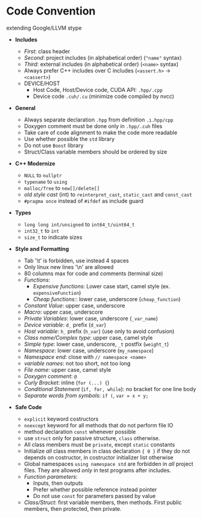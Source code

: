 # Code Convention #

extending Google/LLVM stype

* **Includes**
    - *First*: class header
    - *Second*: project includes (in alphabetical order) (`"name"` syntax)
    - *Third*: external includes (in alphabetical order) (`<name>` syntax)
    - Always prefer C++ includes over C includes (`<assert.h>` -> `<cassert>`)
    - DEVICE/HOST
        - Host Code, Host/Device code, CUDA API: `.hpp/.cpp`
        - Device code `.cuh/.cu` (minimize code compiled by nvcc)


* **General**
    - Always separate declaration `.hpp` from definition `.i.hpp/cpp`
    - Doxygen comment must be done only in `.hpp/.cuh` files
    - Take care of code alignment to make the code more readable
    - Use whether possible the `std` library
    - Do not use `Boost` library
    - Struct/Class variable members should be ordered by size


* **C++ Modernize**
    - `NULL` to `nullptr`
    - `typename` to `using`
    - `malloc/free` to `new[]/delete[]`
    - *old style cast* (int) to `reinterpret_cast`, `static_cast` and
      `const_cast`
    - `#pragma once` instead of `#ifdef` as include guard


* **Types**
    - `long long int/unsigned` to `int64_t/uint64_t`
    - `int32_t` to `int`
    - `size_t` to indicate sizes


* **Style and Formatting**
    - Tab '\t' is forbidden, use instead 4 spaces
    - Only linux new lines '\n' are allowed
    - 80 columns max for code and comments (terminal size)
    - *Functions*:
        - *Expensive functions*: Lower case start, camel style
            (ex. `expensiveFunction`)
        - *Cheap functions:*: lower case, underscore (`cheap_function`)
    - *Constant Value*:    upper case, underscore
    - *Macro*:             upper case, underscore
    - *Private Variables*: lower case, underscore (`_var_name`)
    - *Device variable*: `d_` prefix (`d_var`)
    - *Host variable*:   `h_` prefix (`h_var`) (use only to avoid confusion)
    - *Class name/Complex type*: upper case, camel style
    - *Simple type*:  lower case, underscore, `_t` postfix (`weight_t`)
    - *Namespace*: lower case, underscore (`my_namespace`)
    - *Namespace end*: close with `// namespace <name>`
    - *variable names*: not too short, not too long
    - *File name*: upper case, camel style
    - *Doxygen comment*: `@`
    - *Curly Bracket*: inline (`for (...) {`)
    - *Conditional Statement* (`if, for, while`): no bracket for one line body
    - *Separate words from symbols*: `if (`, `var = x + y;`


* **Safe Code**
    - `explicit` keyword costructors
    - `noexcept` keyword for all methods that do not perform file IO
    - method declaration `const` whenever possible
    - use `struct` only for passive structure, `class` otherwise.
    - All class members must be `private`, except `static` constants
    - Initialize *all* class members in class declaration `{ 0 }` if they do not
      depends on costructor, in costructor initializer list otherwise
    - Global namespaces `using namespace std` are forbidden in *all* project
      files. They are allowed *only* in test programs after includes.
    - *Function parameters*:
        - Inputs, then outputs
        - Prefer whether possible reference instead pointer
        - Do not use `const` for parameters passed by value
    - *Class/Struct*: first variable members, then methods.
                      First public members, then protected, then private.
